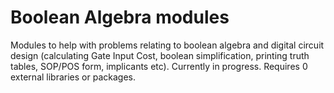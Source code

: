 # Boolean Algebra modules
Modules to help with problems relating to boolean algebra and digital circuit design (calculating Gate Input Cost, boolean simplification, printing truth tables, SOP/POS form, implicants etc). Currently in progress. Requires 0 external libraries or packages. 
